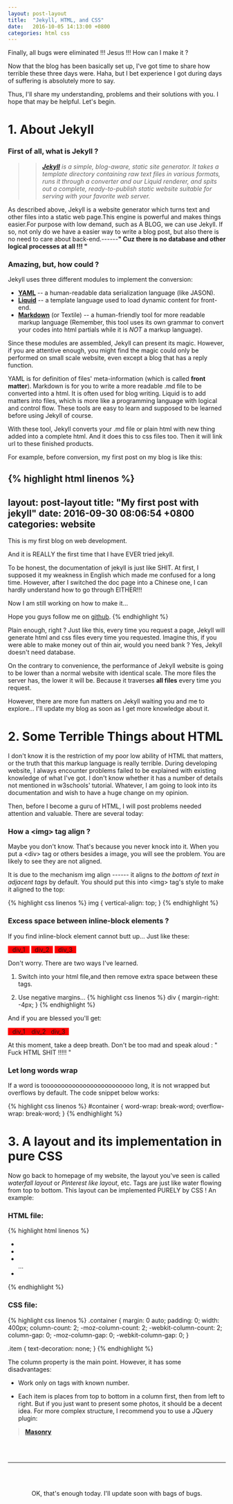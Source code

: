 ```yaml
---
layout: post-layout
title:  "Jekyll, HTML, and CSS"
date:   2016-10-05 14:13:00 +0800
categories: html css
---
```

Finally, all bugs were eliminated !!! Jesus !!! How can I make it ? 

Now that the blog has been basically set up, I've got time to share how terrible these three days were. Haha, but I bet experience I got during days of suffering is absolutely more to say.

Thus, I'll share my understanding, problems and their solutions with you. I hope that may be helpful. Let's begin.

# 1.  About Jekyll

### First of all, what is Jekyll ? 

>> *[**Jekyll**][1] is a simple, blog-aware, static site generator. It takes a template directory containing raw text files in various formats, runs it through a converter and our Liquid renderer, and spits out a complete, ready-to-publish static website suitable for serving with your favorite web server.*

As described above, Jekyll is a website generator which turns text and other files into a static web page.This engine is powerful and makes things easier.For purpose with low demand, such as A BLOG, we can use Jekyll. If so, not only do we have a easier way to write a blog post, but also there is no need to care about back-end.------**" Cuz there is no database and other logical processes at all !!! "**

### Amazing, but, how could ? 
Jekyll uses three different modules to implement the conversion:

* [**YAML**][2] -- a human-readable data serialization language (like JASON).
* [**Liquid**][3] -- a template language used to load dynamic content for front-end.
* [**Markdown**][4] (or Textile) -- a human-friendly tool for more readable markup language (Remember, this tool uses its own grammar to convert your codes into html partials while it is *NOT* a markup language).

Since these modules are assembled, Jekyll can present its magic. However, if you are attentive enough, you might find the magic could only be performed on small scale website, even except a blog that has a reply function.

YAML is for definition of files' meta-information (which is called **front matter**). Markdown is for you to write a more readable .md file to be converted into a html. It is often used for blog writing. Liquid is to add matters into files, which is more like a programming language with logical and control flow. These tools are easy to learn and supposed to be learned before using Jekyll of course.

With these tool, Jekyll converts your .md file or plain html with new thing added into a complete html. And it does this to css files too. Then it will link url to these finished products.

For example, before conversion, my first post on my blog is like this:

{% highlight html linenos %}
---
layout: post-layout
title:  "My first post with jekyll"
date:   2016-09-30 08:06:54 +0800
categories: website
---
This is my first blog on web development.

And it is REALLY the first time that I have EVER tried jekyll.

To be honest, the documentation of jekyll is just like SHIT. At first, I supposed it my weakness in English which made me confused for a long time. However, after I switched the doc page into a Chinese one, I can hardly understand how to go through EITHER!!!  

Now I am still working on how to make it...

Hope you guys follow me on [github](https://github.com/ANDI-Mckee "ANDI-Mckee's Github").
{% endhighlight %}

Plain enough, right ? Just like this, every time you request a page, Jekyll will generate html and css files every time you requested. Imagine this, if you were able to make money out of thin air, would you need bank ? Yes, Jekyll doesn't need database.

On the contrary to convenience, the performance of Jekyll website is going to be lower than a normal website with identical scale. The more files the server has, the lower it will be. Because it traverses **all files** every time you request.

However, there are more fun matters on Jekyll waiting you and me to explore... I'll update my blog as soon as I get more knowledge about it.

# 2.  Some Terrible Things about HTML

I don't know it is the restriction of my poor low ability of HTML that matters, or the truth that this markup language is really terrible. During developing website, I always encounter problems failed to be explained with existing knowledge of what I've got. I don't know whether it has a number of details not mentioned in w3schools' tutorial. Whatever, I am going to look into its documentation and wish to have a huge change on my opinion.

Then, before I become a guru of HTML, I will post problems needed attention and valuable. There are several today:

### How a \<img\> tag align ?

Maybe you don't know. That's because you never knock into it. When you put a \<div\> tag or others besides a image, you will see the problem. You are likely to see they are not aligned.

It is due to the mechanism img align ------ it aligns to *the bottom of text in adjacent tags* by default. You should put this into \<img\> tag's style to make it aligned to the top:


{% highlight css linenos %}
img {
    vertical-align: top;
}
{% endhighlight %}

### Excess space between inline-block elements ?

If you find inline-block element cannot butt up... Just like these:

<div style="display: inline-block;background-color: red;width: 50px;text-align: center;">div_1</div>
<div style="display: inline-block;background-color: red;width: 50px;text-align: center;">div_2</div>
<div style="display: inline-block;background-color: red;width: 50px;text-align: center;">div_3</div>

Don't worry. There are two ways I've learned.

1. Switch into your html file,and then remove extra space between these tags.

2. Use negative margins...
{% highlight css linenos %}
div {
    margin-right: -4px;
}
{% endhighlight %}

And if you are blessed you'll get:

<div style="display: inline-block;background-color: red;width: 50px;text-align: center;margin-right: -4px;">div_1</div><div style="display: inline-block;background-color: red;width: 50px;text-align: center;margin-right: -5px;">div_2</div><div style="display: inline-block;background-color: red;width: 50px;text-align: center;">div_3</div>

At this moment, take a deep breath. Don't be too mad and speak aloud : " Fuck HTML SHIT !!!!! "

### Let long words wrap

If a word is tooooooooooooooooooooooooo long, it is not wrapped but overflows by default. The code snippet below works:

{% highlight css linenos %}
#container {
    word-wrap: break-word;
    overflow-wrap: break-word;
}
{% endhighlight %}

# 3.  A layout and its implementation in pure CSS

Now go back to homepage of my website, the layout you've seen is called *waterfall layout* or *Pinterest like layout*, etc. Tags are just like water flowing from top to bottom. This layout can be implemented PURELY by CSS ! An example:

### HTML file:
{% highlight html linenos %}
<ul class="container">
  <li class="item"></li>
  <li class="item"></li>
  <li class="item"></li>
  ...
  <li class="item"></li>
</ul>
{% endhighlight %}

### CSS file:

{% highlight css linenos %}
.container {
    margin: 0 auto;
    padding: 0;
    width: 400px;
    column-count: 2;
    -moz-column-count: 2;
    -webkit-column-count: 2;
    column-gap: 0;
    -moz-column-gap: 0;
    -webkit-column-gap: 0;
}

.item {
    text-decoration: none;
}
{% endhighlight %}

The column property is the main point. However, it has some disadvantages:

* Work only on tags with known number.

* Each item is places from top to bottom in a column first, then from left to right.
But if you just want to present some photos, it should be a decent idea.
For more complex structure, I recommend you to use a JQuery plugin:

> [**Masonry**][5]

<br>
<br>
<hr>

<br>
<br>
<p style="text-align: center;">OK, that's enough today. I'll update soon with bags of bugs.</p>


[1]: https://jekyllrb.com/ "More information about Jekyll"
[2]: http://yaml.org/ "More information about YAML"
[3]: https://shopify.github.io/liquid/ "More information about Liquid"
[4]: https://daringfireball.net/projects/markdown/ "More information about Markdown"
[5]: http://masonry.desandro.com "Get the plugin"